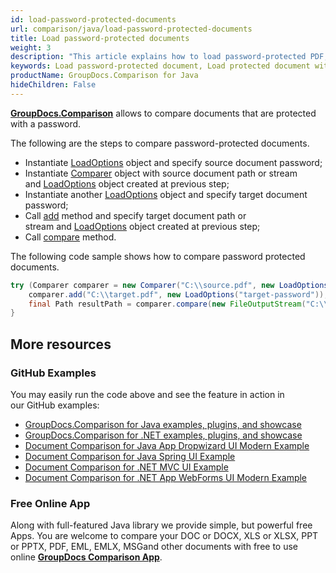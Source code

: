 ```yaml
---
id: load-password-protected-documents
url: comparison/java/load-password-protected-documents
title: Load password-protected documents
weight: 3
description: "This article explains how to load password-protected PDF, Word, Excel, PowerPoint documents when using GroupDocs.Comparison for Java."
keywords: Load password-protected document, Load protected document with GroupDocs.Comparison
productName: GroupDocs.Comparison for Java
hideChildren: False
---
```

**[GroupDocs.Comparison](https://products.groupdocs.com/comparison/java)** allows to compare documents that are protected with a password.

The following are the steps to compare password-protected documents.

*   Instantiate [LoadOptions](https://apireference.groupdocs.com/comparison/java/com.groupdocs.comparison.options.load/LoadOptions) object and specify source document password;
*   Instantiate [Comparer](https://apireference.groupdocs.com/comparison/java/com.groupdocs.comparison/Comparer) object with source document path or stream and [LoadOptions](https://apireference.groupdocs.com/comparison/java/com.groupdocs.comparison.options.load/LoadOptions) object created at previous step;
*   Instantiate another [LoadOptions](https://apireference.groupdocs.com/comparison/java/com.groupdocs.comparison.options.load/LoadOptions) object and specify target document password;
*   Call [add](https://apireference.groupdocs.com/comparison/java/com.groupdocs.comparison/Comparer#add(java.lang.String,%20com.groupdocs.comparison.options.load.LoadOptions)) method and specify target document path or stream and [LoadOptions](https://apireference.groupdocs.com/comparison/java/com.groupdocs.comparison.options.load/LoadOptions) object created at previous step;
*   Call [compare](https://apireference.groupdocs.com/comparison/java/com.groupdocs.comparison/Comparer#compare(java.io.OutputStream)) method.

The following code sample shows how to compare password protected documents.

```java
try (Comparer comparer = new Comparer("C:\\source.pdf", new LoadOptions("source-password"))) {
    comparer.add("C:\\target.pdf", new LoadOptions("target-password"));
    final Path resultPath = comparer.compare(new FileOutputStream("C:\\result.pdf"));
}
```

## More resources

### GitHub Examples
You may easily run the code above and see the feature in action in our GitHub examples:

*   [GroupDocs.Comparison for Java examples, plugins, and showcase](https://github.com/groupdocs-comparison/GroupDocs.Comparison-for-Java)
*   [GroupDocs.Comparison for .NET examples, plugins, and showcase](https://github.com/groupdocs-comparison/GroupDocs.Comparison-for-.NET)
*   [Document Comparison for Java App Dropwizard UI Modern Example](https://github.com/groupdocs-comparison/GroupDocs.Comparison-for-Java-Dropwizard)    
*   [Document Comparison for Java Spring UI Example](https://github.com/groupdocs-comparison/GroupDocs.Comparison-for-Java-Spring)    
*   [Document Comparison for .NET MVC UI Example](https://github.com/groupdocs-comparison/GroupDocs.Comparison-for-.NET-MVC)    
*   [Document Comparison for .NET App WebForms UI Modern Example](https://github.com/groupdocs-comparison/GroupDocs.Comparison-for-.NET-WebForms)
    

### Free Online App
Along with full-featured Java library we provide simple, but powerful free Apps.
You are welcome to compare your DOC or DOCX, XLS or XLSX, PPT or PPTX, PDF, EML, EMLX, MSGand other documents with free to use online **[GroupDocs Comparison App](https://products.groupdocs.app/comparison)**.
